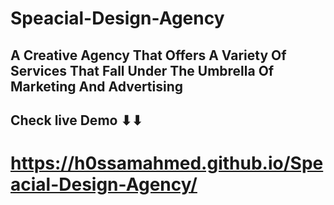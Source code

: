 # Speacial-Design-Agency
## A Creative Agency That Offers A Variety Of Services That Fall Under The Umbrella Of Marketing And Advertising

## Check live Demo ⬇⬇
# https://h0ssamahmed.github.io/Speacial-Design-Agency/
